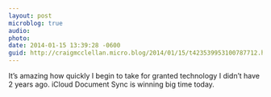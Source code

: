 ```yaml
---
layout: post
microblog: true
audio: 
photo: 
date: 2014-01-15 13:39:28 -0600
guid: http://craigmcclellan.micro.blog/2014/01/15/t423539953100787712.html
---
```

It’s amazing how quickly I begin to take for granted technology I didn’t have 2 years ago. iCloud Document Sync is winning big time today.
